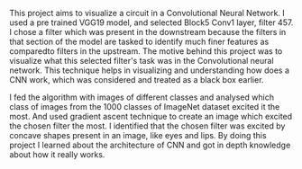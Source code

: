 This project aims to visualize a circuit in a Convolutional Neural Network. I used a pre trained VGG19 model, and selected Block5 Conv1 layer, filter 457. I chose a filter which was present in the downstream because the filters in that section of the model are tasked to identify much finer features as comparedto filters in the upstream. The motive behind this project was to visualize what this selected filter's task was in the Convolutional neural network. This technique helps in visualizing and understanding how does a CNN work, which was considered and treated as a black box earlier.   

I fed the algorithm with images of different classes and analysed which class of images from the 1000 classes of ImageNet dataset excited it the most. And used gradient ascent technique to create an image which excited the chosen filter the most. I identified that the chosen filter was excited by concave shapes present in an image, like eyes and lips. By doing this project I learned about the architecture of CNN and got in depth knowledge about how it really works.  
